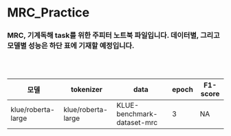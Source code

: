 # MRC_Practice

<h3>MRC, 기계독해 task를 위한 주피터 노트북 파일입니다. 데이터별, 그리고 모델별 성능은 하단 표에 기재할 예정입니다.</h3><br><br>


|모델|tokenizer|data|epoch|F1-score|
|------|---|---|---|---|
|klue/roberta-large|klue/roberta-large|KLUE-benchmark-dataset-mrc|3|NA|
